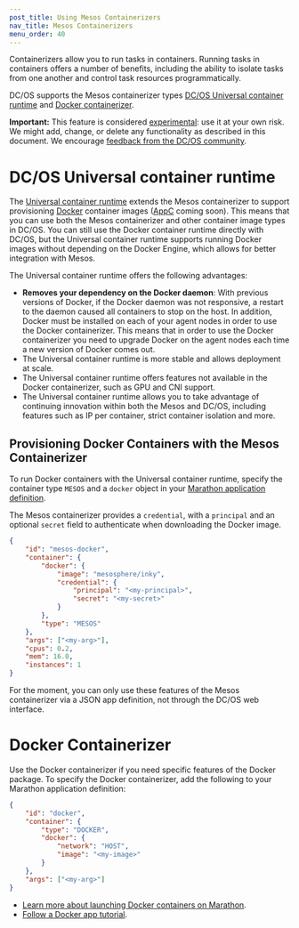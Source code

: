 ```yaml
---
post_title: Using Mesos Containerizers
nav_title: Mesos Containerizers
menu_order: 40 
---
```


Containerizers allow you to run tasks in containers. Running tasks in containers offers a number of benefits, including the ability to isolate tasks from one another and control task resources programmatically.

DC/OS supports the Mesos containerizer types [DC/OS Universal container runtime](http://mesos.apache.org/documentation/latest/containerizer/#Mesos) and [Docker containerizer](http://mesos.apache.org/documentation/latest/containerizer/#Docker).

**Important:** This feature is considered [experimental](/docs/1.8/overview/feature-maturity/#experimental): use it at your own risk. We might add, change, or delete any functionality as described in this document. We encourage [feedback from the DC/OS community](https://dcos.io/community/).

# DC/OS Universal container runtime

The [Universal container runtime](http://mesos.apache.org/documentation/latest/container-image) extends the Mesos containerizer to support provisioning [Docker](https://docker.com/) container images ([AppC](https://github.com/appc/spec) coming soon). This means that you can use both the Mesos containerizer and other container image types in DC/OS. You can still use the Docker container runtime directly with DC/OS, but the Universal container runtime supports running Docker images without depending on the Docker Engine, which allows for better integration with Mesos.

The Universal container runtime offers the following advantages:

* **Removes your dependency on the Docker daemon**: With previous versions of Docker, if the Docker daemon was not responsive, a restart to the daemon caused all containers to stop on the host. In addition, Docker must be installed on each of your agent nodes in order to use the Docker containerizer. This means that in order to use the Docker containerizer you need to upgrade Docker on the agent nodes each time a new version of Docker comes out.
* The Universal container runtime is more stable and allows deployment at scale.
* The Universal container runtime offers features not available in the Docker containerizer, such as GPU and CNI support.
* The Universal container runtime allows you to take advantage of continuing innovation within both the Mesos and DC/OS, including features such as IP per container, strict container isolation and more.

## Provisioning Docker Containers with the Mesos Containerizer

To run Docker containers with the Universal container runtime, specify the container type `MESOS` and a `docker` object in your [Marathon application definition](http://mesosphere.github.io/marathon/docs/application-basics.html).

The Mesos containerizer provides a `credential`, with a `principal` and an optional `secret` field to authenticate when downloading the Docker image.

```json
{
	"id": "mesos-docker",
    "container": {
		"docker": {
			"image": "mesosphere/inky",
            "credential": {
				"principal": "<my-principal>",
                "secret": "<my-secret>"
			}
		},
		"type": "MESOS"
	},
	"args": ["<my-arg>"],
    "cpus": 0.2,
    "mem": 16.0,
    "instances": 1
}
```

For the moment, you can only use these features of the Mesos containerizer via a JSON app definition, not through the DC/OS web interface.

# Docker Containerizer

Use the Docker containerizer if you need specific features of the Docker package. To specify the Docker containerizer, add the following to your Marathon application definition:

```json
{
	"id": "docker",
    "container": {
		"type": "DOCKER",
        "docker": {
			"network": "HOST",
          	"image": "<my-image>"
        }
    },
    "args": ["<my-arg>"]
}
```
* [Learn more about launching Docker containers on Marathon](http://mesosphere.github.io/marathon/docs/native-docker.html).
* [Follow a Docker app tutorial](/docs/1.8/usage/tutorials/docker-app/).

